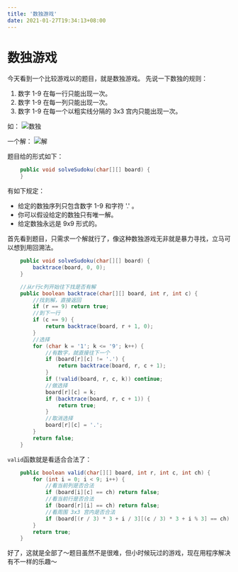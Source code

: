 ```yaml
---
title: '数独游戏'
date: 2021-01-27T19:34:13+08:00
---
```


# 数独游戏

今天看到一个比较游戏以的题目，就是数独游戏。
先说一下数独的规则：

1. 数字 1-9 在每一行只能出现一次。
2. 数字 1-9 在每一列只能出现一次。
3. 数字 1-9 在每一个以粗实线分隔的 3x3 宫内只能出现一次。

如：
![数独](http://upload.wikimedia.org/wikipedia/commons/thumb/f/ff/Sudoku-by-L2G-20050714.svg/250px-Sudoku-by-L2G-20050714.svg.png)

一个解：
![解](http://upload.wikimedia.org/wikipedia/commons/thumb/3/31/Sudoku-by-L2G-20050714_solution.svg/250px-Sudoku-by-L2G-20050714_solution.svg.png)

题目给的形式如下：

```java
    public void solveSudoku(char[][] board) {
    }
```

有如下规定：

- 给定的数独序列只包含数字 1-9 和字符 '.' 。
- 你可以假设给定的数独只有唯一解。
- 给定数独永远是 9x9 形式的。

首先看到题目，只需求一个解就行了，像这种数独游戏无非就是暴力寻找，立马可以想到用回溯法。

```java
    public void solveSudoku(char[][] board) {
        backtrace(board, 0, 0);
    }

    //从r行c列开始往下找是否有解
    public boolean backtrace(char[][] board, int r, int c) {
        //找到解，直接返回
        if (r == 9) return true;
        //到下一行
        if (c == 9) {
            return backtrace(board, r + 1, 0);
        }
        //选择
        for (char k = '1'; k <= '9'; k++) {
            //有数字，就直接往下一个
            if (board[r][c] != '.') {
                return backtrace(board, r, c + 1);
            }
            if (!valid(board, r, c, k)) continue;
            //做选择
            board[r][c] = k;
            if (backtrace(board, r, c + 1)) {
                return true;
            }
            //取消选择
            board[r][c] = '.';
        }
        return false;
    }
```

`valid`函数就是看适合合法了：

```java
    public boolean valid(char[][] board, int r, int c, int ch) {
        for (int i = 0; i < 9; i++) {
            //看当前列是否合法
            if (board[i][c] == ch) return false;
            //看当前行是否合法
            if (board[r][i] == ch) return false;
            //看周围 3x3 宫内是否合法
            if (board[(r / 3) * 3 + i / 3][(c / 3) * 3 + i % 3] == ch) return false;
        }
        return true;
    }
```

好了，这就是全部了～题目虽然不是很难，但小时候玩过的游戏，现在用程序解决有不一样的乐趣～

